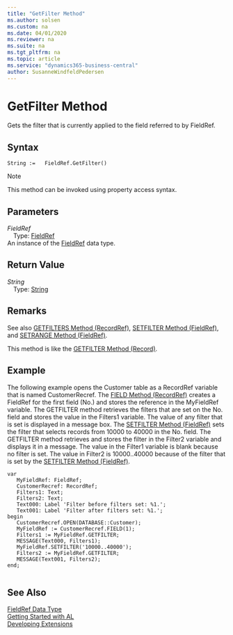```yaml
---
title: "GetFilter Method"
ms.author: solsen
ms.custom: na
ms.date: 04/01/2020
ms.reviewer: na
ms.suite: na
ms.tgt_pltfrm: na
ms.topic: article
ms.service: "dynamics365-business-central"
author: SusanneWindfeldPedersen
---
```

[//]: # (START>DO_NOT_EDIT)
[//]: # (IMPORTANT:Do not edit any of the content between here and the END>DO_NOT_EDIT.)
[//]: # (Any modifications should be made in the .xml files in the ModernDev repo.)
# GetFilter Method
Gets the filter that is currently applied to the field referred to by FieldRef.


## Syntax
```
String :=   FieldRef.GetFilter()
```
> [!NOTE]  
> This method can be invoked using property access syntax.  

## Parameters
*FieldRef*  
&emsp;Type: [FieldRef](fieldref-data-type.md)  
An instance of the [FieldRef](fieldref-data-type.md) data type.  

## Return Value
*String*  
&emsp;Type: [String](../string/string-data-type.md)  
  


[//]: # (IMPORTANT: END>DO_NOT_EDIT)

## Remarks  
 See also [GETFILTERS Method \(RecordRef\)](../../methods-auto/recordref/recordref-getfilters-method.md), [SETFILTER Method \(FieldRef\)](../../methods-auto/fieldref/fieldref-setfilter-method.md), and [SETRANGE Method \(FieldRef\)](../../methods-auto/fieldref/fieldref-setrange-method.md).  
  
 This method is like the [GETFILTER Method \(Record\)](../../methods-auto/record/record-getfilter-method.md).  
  
## Example  
 The following example opens the Customer table as a RecordRef variable that is named CustomerRecref. The [FIELD Method \(RecordRef\)](../../methods-auto/recordref/recordref-field-method.md) creates a FieldRef for the first field \(No.\) and stores the reference in the MyFieldRef variable. The GETFILTER method retrieves the filters that are set on the No. field and stores the value in the Filters1 variable. The value of any filter that is set is displayed in a message box. The [SETFILTER Method \(FieldRef\)](../../methods-auto/fieldref/fieldref-setfilter-method.md) sets the filter that selects records from 10000 to 40000 in the No. field. The GETFILTER method retrieves and stores the filter in the Filter2 variable and displays it in a message. The value in the Filter1 variable is blank because no filter is set. The value in Filter2 is 10000..40000 because of the filter that is set by the [SETFILTER Method \(FieldRef\)](../../methods-auto/fieldref/fieldref-setfilter-method.md). 
 
 ```
var
    MyFieldRef: FieldRef;
    CustomerRecref: RecordRef;
    Filters1: Text;
    Filters2: Text;
    Text000: Label 'Filter before filters set: %1.';
    Text001: Label 'Filter after filters set: %1.';
begin
    CustomerRecref.OPEN(DATABASE::Customer);  
    MyFieldRef := CustomerRecref.FIELD(1);  
    Filters1 := MyFieldRef.GETFILTER;  
    MESSAGE(Text000, Filters1);  
    MyFieldRef.SETFILTER('10000..40000');  
    Filters2 := MyFieldRef.GETFILTER;  
    MESSAGE(Text001, Filters2);  
end;
  
```  


## See Also
[FieldRef Data Type](fieldref-data-type.md)  
[Getting Started with AL](../../devenv-get-started.md)  
[Developing Extensions](../../devenv-dev-overview.md)